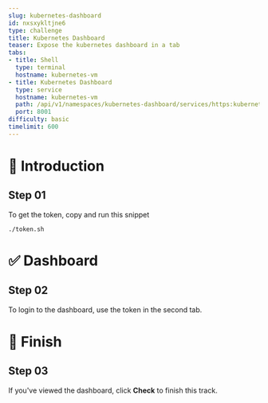```yaml
---
slug: kubernetes-dashboard
id: nxsxykltjne6
type: challenge
title: Kubernetes Dashboard
teaser: Expose the kubernetes dashboard in a tab
tabs:
- title: Shell
  type: terminal
  hostname: kubernetes-vm
- title: Kubernetes Dashboard
  type: service
  hostname: kubernetes-vm
  path: /api/v1/namespaces/kubernetes-dashboard/services/https:kubernetes-dashboard:/proxy/
  port: 8001
difficulty: basic
timelimit: 600
---
```

👋 Introduction
===============
## Step 01
To get the token, copy and run this snippet
```
./token.sh
```
✅ Dashboard
============
## Step 02
To login to the dashboard, use the token in the second tab.

🏁 Finish
=========
## Step 03
If you've viewed the dashboard, click **Check** to finish this track.